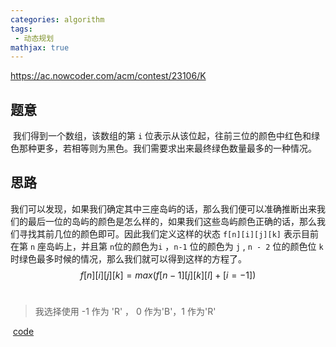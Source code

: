```yaml
---
categories: algorithm
tags:
 - 动态规划
mathjax: true
---
```


<https://ac.nowcoder.com/acm/contest/23106/K>

## 题意
​
我们得到一个数组，该数组的第 `i` 位表示从该位起，往前三位的颜色中红色和绿色那种更多，若相等则为黑色。我们需要求出来最终绿色数量最多的一种情况。
​
## 思路
​
我们可以发现，如果我们确定其中三座岛屿的话，那么我们便可以准确推断出来我们的最后一位的岛屿的颜色是怎么样的，如果我们这些岛屿颜色正确的话，那么我们寻找其前几位的颜色即可。
​
因此我们定义这样的状态 `f[n][i][j][k]` 表示目前在第 `n` 座岛屿上，并且第 `n`位的颜色为`i` ，`n-1` 位的颜色为 `j` , `n - 2` 位的颜色位 `k` 时绿色最多时候的情况，那么我们就可以得到这样的方程了。
​
$$
f[n][i][j][k] = max(f[n-1][j][k][l] + [i = -1])
$$
​
> 我选择使用 -1 作为 'R' ， 0 作为'B'，1 作为'R'

​
[code](https://ac.nowcoder.com/acm/contest/view-submission?submissionId=50588124)